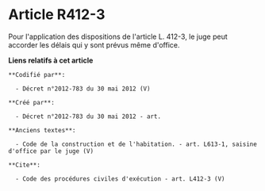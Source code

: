 # Article R412-3

Pour l'application des dispositions de l'article L. 412-3, le juge peut accorder les délais qui y sont prévus même d'office.

**Liens relatifs à cet article**

	**Codifié par**:

	  - Décret n°2012-783 du 30 mai 2012 (V)

	**Créé par**:

	  - Décret n°2012-783 du 30 mai 2012 - art.

	**Anciens textes**:

	  - Code de la construction et de l'habitation. - art. L613-1, saisine d'office par le juge (V)

	**Cite**:

	  - Code des procédures civiles d'exécution - art. L412-3 (V)
